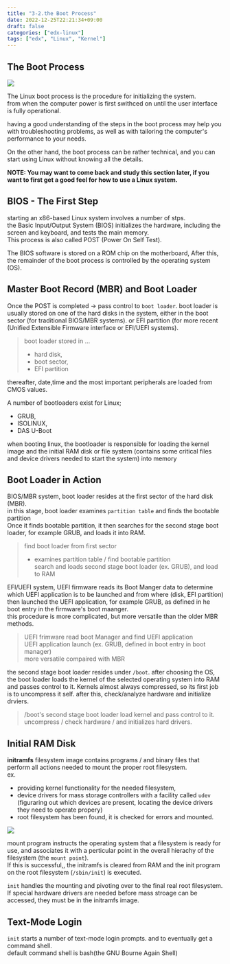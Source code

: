 ```yaml
---
title: "3-2.the Boot Process"
date: 2022-12-25T22:21:34+09:00
draft: false
categories: ["edx-linux"]
tags: ["edx", "Linux", "Kernel"]
---
```


## The Boot Process

![](https://courses.edx.org/assets/courseware/v1/b30efa6aaec0745af052a4507f062340/asset-v1:LinuxFoundationX+LFS101x+2T2021+type@asset+block/chapter03_flowchart_scr15_1.jpg)

The Linux boot process is the procedure for initializing the system.  
from when the computer power is first swithced on until the user interface is fully operational.

having a good understanding of the steps in the boot process may help you with troubleshooting problems, as well as with tailoring the computer's performance to your needs.

On the other hand, the boot process can be rather technical, and you can start using Linux without knowing all the details.

**NOTE: You may want to come back and study this section later, if you want to first get a good feel for how to use a Linux system.**


## BIOS - The First Step 

starting an x86-based Linux system involves a number of stps.   
the Basic Input/Output System (BIOS) initializes the hardware, including the screen and keyboard, and tests the main memory.  
This process is also called POST (Power On Self Test).

The BIOS software is stored on a ROM chip on the motherboard, After this, the remainder of the boot process is controlled by the operating system (OS).


## Master Boot Record (MBR) and Boot Loader

Once the POST is completed -> pass control to `boot loader`. boot loader is usually stored on one of the hard disks in the system, either in the boot sector (for traditional BIOS/MBR systems). or EFI partition (for more recent (Unified  Extensible Firmware interface or EFI/UEFI systems). 


> boot loader stored in ...
> - hard disk,
> - boot sector,
> - EFI partition


thereafter, date,time and the most important peripherals are loaded from CMOS values.

A number of bootloaders exist for Linux;

- GRUB,
- ISOLINUX,
- DAS U-Boot

when booting linux, the bootloader is responsible for loading the kernel image and the initial RAM disk or file system (contains some critical files and device drivers needed to start the system) into memory  


## Boot Loader in Action

BIOS/MBR system, boot loader resides at the first sector of the hard disk (MBR).  
in this stage, boot loader examines `partition table` and finds the bootable partition  
Once it finds bootable partition, it then searches for the second stage boot loader, for example GRUB, and loads it into RAM.  

> find boot loader from first sector
> - examines partition table / find bootable partition   
> search and loads second stage boot loader (ex. GRUB), and load to RAM 

EFI/UEFI system, UEFI firmware reads its Boot Manger data to determine which UEFI application is to be launched and from where (disk, EFI partition)  
then launched the UEFI application, for example GRUB, as defined in he boot entry in the firmware's boot maanger.  
this procedure is more complicated, but more versatile than the older MBR methods.  

> UEFI frimware read boot Manager and find UEFI application  
> UEFI application launch (ex. GRUB, defined in boot entry in boot manager)  
> more versatile compaired with MBR    

the second stage boot loader resides under `/boot`. after choosing the OS, the boot loader loads the kernel of the selected operating system into RAM  
and passes control to it. Kernels almost always compressed, so its first job is to uncompress it self. after this, check/analyze hardware and initialize drviers.  

> /boot's second stage boot loader load kernel and pass control to it.  
> uncompress / check hardware / and initializes hard drivers.  


## Initial RAM Disk  

**initramfs** filesystem image contains programs / and binary files that perform all actions needed to mount the proper root filesystem.  
ex. 
- providing kernel functionality for the needed filesystem,
- device drivers for mass storage controllers with a facility called `udev` (figuraring out which devices are present, locating the device drivers they need to operate propery)   
- root filesystem has been found, it is checked for errors and mounted.  
  
![](https://courses.edx.org/assets/courseware/v1/13f8548b13ebe15a19aa1a6c3964fceb/asset-v1:LinuxFoundationX+LFS101x+2T2021+type@asset+block/LFS01_ch03_screen22.jpg)

mount program instructs the operating system that a filesystem is ready for use, and associates it with a perticular point in the overall hierachy of the filesystem (the `mount point`).  
If this is successful,, the initramfs is cleared from RAM and the init program on the root filesystem (`/sbin/init`) is executed.  

`init` handles the mounting and pivoting over to the final real root filesystem. If special hardware drivers are needed before mass stroage can be accessed, they must be in the initramfs image. 


## Text-Mode Login  

`init` starts a number of text-mode login prompts. and to eventually get a command shell.  
default command shell is bash(the GNU Bourne Again Shell)  

